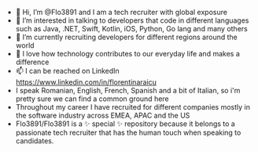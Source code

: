 - 👋 Hi, I’m @Flo3891 and I am a tech recruiter with global exposure 
- 👀 I’m interested in talking to developers that code in different languages such as Java, .NET, Swift, Kotlin, iOS, Python, Go lang and many others
- 🌱 I’m currently recruiting developers for different regions around the world 
- 💞️ I love how technology contributes to our everyday life and makes a difference
- 📫 I can be reached on LinkedIn https://www.linkedin.com/in/florentinaraicu
- I speak Romanian, English, French, Spanish and a bit of Italian, so i'm pretty sure we can find a common ground here 
- Throughout my career I have recruited for different companies mostly in the software industry across EMEA, APAC and the US
- Flo3891/Flo3891 is a ✨ special ✨ repository because it belongs to a passionate tech recruiter that has the human touch when speaking to candidates.

